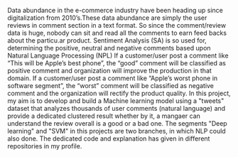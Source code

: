 Data abundance in the e-commerce industry have been heading up since digitalization from 2010’s.These data abundance are simply the user reviews in comment section in a text format.
So since the comment/review data is huge, nobody can sit and read all the comments to earn feed backs about the particu.ar product.
Sentiment Analysis (SA) is so used for, determining the positive, neutral and negative comments based upon Natural Language Processing (NPL)
If a customer/user post a comment like “This will be Apple’s best phone”, the “good” comment will be classified as positive comment and organization will improve the production in that domain.
If a customer/user post a comment like “Apple’s worst phone in software segment”, the “worst” comment will be classified as negative comment and the organization will rectify the product quality.
In this project, my aim is to develop and build a Machine learning model using a "tweets" dataset that analyzes thousands of user comments (natural language) and provide a dedicated clustered result whether by it, a mangaer can understand the review overall is a good or a bad one.
The segments "Deep learning" and "SVM" in this projects are two branches, in which NLP could also done. The dedicated code and explanation has given in different repositories in my profile.
